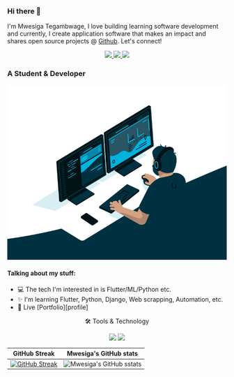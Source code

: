 <link rel="stylesheet" href="../css/social-circles.min.css">

### Hi there 👋
<p>I'm Mwesiga Tegambwage, I love building learning software development and currently, I create application software that makes an impact and shares open source projects @ <a href="https://github.com/arc1o1">Github</a>. <a align="center">Let's connect!</a></p>


<p align="center">
<a href="https://web.facebook.com/arc1o1/">
    <img src="https://img.shields.io/badge/Facebook-1877F2?style=for-the-badge&logo=facebook&logoColor=white" />
</a>
<a href="https://x.com/mwesiga1o1/">
    <img src="https://img.shields.io/badge/Twitter-1DA1F2?style=for-the-badge&logo=twitter&logoColor=white" />
</a>
<a href="https://arc1o1.github.io/">
    <img src="https://img.shields.io/badge/Portfolio-12100E?style=for-the-badge&logo=medium&logoColor=white" />
</a>
 </p>

### A Student & Developer

<img alt="GIF" src="coding.gif" width="100%" height="400" />

#### Talking about my stuff:
- 💻 The tech I'm interested in is Flutter/ML/Python etc.
- ✨ I'm learning Flutter, Python, Django, Web scrapping, Automation, etc.
- 📄 Live [Portfolio][profile]

<div align="center">
<p align="center">🛠 Tools & Technology</p>

<img src="https://img.shields.io/badge/Flutter-02569B?style=for-the-badge&logo=flutter&logoColor=white" />
<img src="https://img.shields.io/badge/Dart-0175C2?style=for-the-badge&logo=dart&logoColor=white" />
   

GitHub Streak             |  Mwesiga's GitHub stats
:-------------------------:|:-------------------------:
 [![GitHub Streak](https://github-readme-streak-stats.herokuapp.com?user=arc1o1&theme=dracula&hide_border=true)](https://git.io/streak-stats) | ![Mwesiga's GitHub sstats](https://github-readme-stats.vercel.app/api?username=arc1o1&count_private=true&theme=radical)
